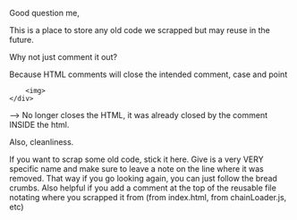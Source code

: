Good question me,

This is a place to store any old code we scrapped but may reuse in the future.

Why not just comment it out?

Because HTML comments will close the intended comment, case and point

<!-- Commented out
    <div>
        <-- The image file here is a blah blah blah -->
        <img>
    </div>
--> No longer closes the HTML, it was already closed by the comment INSIDE the html.

Also, cleanliness.

If you want to scrap some old code, stick it here. Give is a very VERY specific name 
and make sure to leave a note on the line where it was removed. That way if you go 
looking again, you can just follow the bread crumbs. Also helpful if you add a comment 
at the top of the reusable file notating where you scrapped it from (from index.html, 
from chainLoader.js, etc)